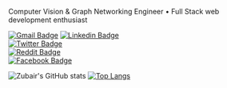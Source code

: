 <!-- ### Hi there 👋 -->
Computer Vision & Graph Networking Engineer &bull; Full Stack web development enthusiast

[![Gmail Badge](https://img.shields.io/badge/-Mail%20Me-c14438?style=flat&logo=Gmail&logoColor=white)](mailto:zubairazimmiazi@gmail.com) 
[![Linkedin Badge](https://img.shields.io/badge/-LinkedIn-0072b1?style=flat&logo=Linkedin&logoColor=white)](https://www.linkedin.com/in/zubair-azim-miazi/)  
[![Twitter Badge](https://img.shields.io/badge/Twitter-1DA1F2?style=flat&logo=twitter&logoColor=white)](https://twitter.com/not_bot_c)  
[![Reddit Badge](https://img.shields.io/badge/Reddit-FF4500?style=flat&logo=reddit&logoColor=white)](https://www.reddit.com/user/Dependent-Setting-12/)  
[![Facebook Badge](https://img.shields.io/badge/Facebook-1877F2?style=flat&logo=facebook&logoColor=white)](https://www.facebook.com/ZubairAzimMiazi/)

<!--
**ZubairAzimMiazi/ZubairAzimMiazi** is a ✨ _special_ ✨ repository because its `README.md` (this file) appears on your GitHub profile.

Here are some ideas to get you started:

- 🔭 I’m currently working on ...
- 🌱 I’m currently learning ...
- 👯 I’m looking to collaborate on ...
- 🤔 I’m looking for help with ...
- 💬 Ask me about ...
- 📫 How to reach me: ...
- 😄 Pronouns: ...
- ⚡ Fun fact: ...
-->

![Zubair's GitHub stats](https://github-readme-stats.vercel.app/api?username=ZubairAzimMiazi&show_icons=true&theme=radical)
[![Top Langs](https://github-readme-stats.vercel.app/api/top-langs/?username=ZubairAzimMiazi&show_icons=true&theme=radical)](https://github.com/anuraghazra/github-readme-stats)
